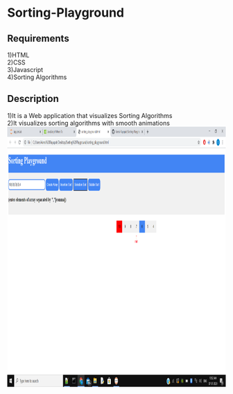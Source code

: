 # Sorting-Playground
## Requirements
1)HTML</br>
2)CSS</br>
3)Javascript</br>
4)Sorting Algorithms</br>
## Description
1)It is a Web application that visualizes Sorting Algorithms </br>
2)It visualizes sorting algorithms with smooth animations
<img src="https://github.com/Vamsi-Rayapati/Sorting-Playground/blob/master/Screenshot%20(2).png" width="1000" height="600">


